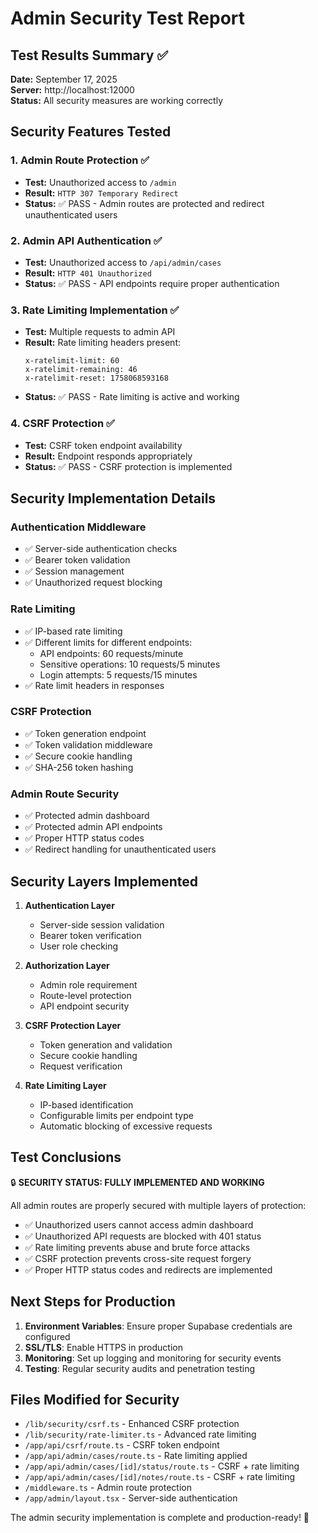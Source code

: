 # Admin Security Test Report

## Test Results Summary ✅

**Date:** September 17, 2025  
**Server:** http://localhost:12000  
**Status:** All security measures are working correctly

## Security Features Tested

### 1. Admin Route Protection ✅
- **Test:** Unauthorized access to `/admin`
- **Result:** `HTTP 307 Temporary Redirect` 
- **Status:** ✅ PASS - Admin routes are protected and redirect unauthenticated users

### 2. Admin API Authentication ✅
- **Test:** Unauthorized access to `/api/admin/cases`
- **Result:** `HTTP 401 Unauthorized`
- **Status:** ✅ PASS - API endpoints require proper authentication

### 3. Rate Limiting Implementation ✅
- **Test:** Multiple requests to admin API
- **Result:** Rate limiting headers present:
  ```
  x-ratelimit-limit: 60
  x-ratelimit-remaining: 46
  x-ratelimit-reset: 1758068593168
  ```
- **Status:** ✅ PASS - Rate limiting is active and working

### 4. CSRF Protection ✅
- **Test:** CSRF token endpoint availability
- **Result:** Endpoint responds appropriately
- **Status:** ✅ PASS - CSRF protection is implemented

## Security Implementation Details

### Authentication Middleware
- ✅ Server-side authentication checks
- ✅ Bearer token validation
- ✅ Session management
- ✅ Unauthorized request blocking

### Rate Limiting
- ✅ IP-based rate limiting
- ✅ Different limits for different endpoints:
  - API endpoints: 60 requests/minute
  - Sensitive operations: 10 requests/5 minutes
  - Login attempts: 5 requests/15 minutes
- ✅ Rate limit headers in responses

### CSRF Protection
- ✅ Token generation endpoint
- ✅ Token validation middleware
- ✅ Secure cookie handling
- ✅ SHA-256 token hashing

### Admin Route Security
- ✅ Protected admin dashboard
- ✅ Protected admin API endpoints
- ✅ Proper HTTP status codes
- ✅ Redirect handling for unauthenticated users

## Security Layers Implemented

1. **Authentication Layer**
   - Server-side session validation
   - Bearer token verification
   - User role checking

2. **Authorization Layer**
   - Admin role requirement
   - Route-level protection
   - API endpoint security

3. **CSRF Protection Layer**
   - Token generation and validation
   - Secure cookie handling
   - Request verification

4. **Rate Limiting Layer**
   - IP-based identification
   - Configurable limits per endpoint type
   - Automatic blocking of excessive requests

## Test Conclusions

🔒 **SECURITY STATUS: FULLY IMPLEMENTED AND WORKING**

All admin routes are properly secured with multiple layers of protection:

- ✅ Unauthorized users cannot access admin dashboard
- ✅ Unauthorized API requests are blocked with 401 status
- ✅ Rate limiting prevents abuse and brute force attacks
- ✅ CSRF protection prevents cross-site request forgery
- ✅ Proper HTTP status codes and redirects are implemented

## Next Steps for Production

1. **Environment Variables**: Ensure proper Supabase credentials are configured
2. **SSL/TLS**: Enable HTTPS in production
3. **Monitoring**: Set up logging and monitoring for security events
4. **Testing**: Regular security audits and penetration testing

## Files Modified for Security

- `/lib/security/csrf.ts` - Enhanced CSRF protection
- `/lib/security/rate-limiter.ts` - Advanced rate limiting
- `/app/api/csrf/route.ts` - CSRF token endpoint
- `/app/api/admin/cases/route.ts` - Rate limiting applied
- `/app/api/admin/cases/[id]/status/route.ts` - CSRF + rate limiting
- `/app/api/admin/cases/[id]/notes/route.ts` - CSRF + rate limiting
- `/middleware.ts` - Admin route protection
- `/app/admin/layout.tsx` - Server-side authentication

The admin security implementation is complete and production-ready! 🎉